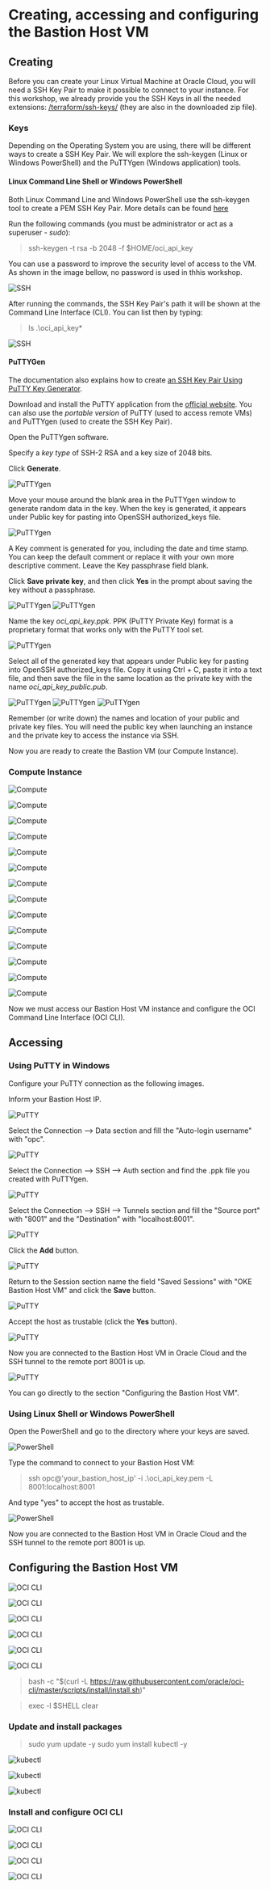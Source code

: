 # Creating, accessing and configuring the Bastion Host VM

## Creating

Before you can create your Linux Virtual Machine at Oracle Cloud, you will need a SSH Key Pair to make it possible to connect to your instance. For this workshop, we already provide you the SSH Keys in all the needed extensions: [/terraform/ssh-keys/](https://github.com/diogoshibata/terraform-bastion/tree/master/terraform/ssh-keys) (they are also in the downloaded zip file).

### Keys

Depending on the Operating System you are using, there will be different ways to create a SSH Key Pair. We will explore the ssh-keygen (Linux or Windows PowerShell) and the PuTTYgen (Windows application) tools.

#### Linux Command Line Shell or Windows PowerShell

Both Linux Command Line and Windows PowerShell use the ssh-keygen tool to create a PEM SSH Key Pair. More details can be found [here](https://docs.cloud.oracle.com/iaas/Content/Compute/Tasks/managingkeypairs.htm#two)

Run the following commands (you must be administrator or act as a superuser - *sudo*):

>
> ssh-keygen -t rsa -b 2048 -f $HOME/oci_api_key
>

You can use a password to improve the security level of access to the VM. As shown in the image bellow, no password is used in thhis workshop.

![SSH](images/ssh01.png)

After running the commands, the SSH Key Pair's path it will be shown at the Command Line Interface (CLI). You can list then by typing:

>
> ls .\oci_api_key*
>

![SSH](images/ssh02.png)

#### PuTTYGen

The documentation also explains how to create [an SSH Key Pair Using PuTTY Key Generator](https://docs.cloud.oracle.com/iaas/Content/Compute/Tasks/managingkeypairs.htm#three).

Download and install the PuTTY application from the [official website](https://www.chiark.greenend.org.uk/~sgtatham/putty/latest.html). You can also use the *portable version* of PuTTY (used to access remote VMs) and PuTTYgen (used to create the SSH Key Pair).

Open the PuTTYgen software.

Specify a *key type* of SSH-2 RSA and a key size of 2048 bits.

Click **Generate**.

![PuTTYgen](images/puttygen01.png)

Move your mouse around the blank area in the PuTTYgen window to generate random data in the key. When the key is generated, it appears under Public key for pasting into OpenSSH authorized_keys file.

![PuTTYgen](images/puttygen02.png)

A Key comment is generated for you, including the date and time stamp. You can keep the default comment or replace it with your own more descriptive comment.
Leave the Key passphrase field blank.

Click **Save private key**, and then click **Yes** in the prompt about saving the key without a passphrase.

![PuTTYgen](images/puttygen03.png)
![PuTTYgen](images/puttygen04.png)

Name the key *oci_api_key.ppk*. PPK (PuTTY Private Key) format is a proprietary format that works only with the PuTTY tool set.

![PuTTYgen](images/puttygen05.png)

Select all of the generated key that appears under Public key for pasting into OpenSSH authorized_keys file. Copy it using Ctrl + C, paste it into a text file, and then save the file in the same location as the private key with the name *oci_api_key_public.pub*.

![PuTTYgen](images/puttygen06.png)
![PuTTYgen](images/puttygen07.png)
![PuTTYgen](images/puttygen08.png)

Remember (or write down) the names and location of your public and private key files. You will need the public key when launching an instance and the private key to access the instance via SSH.

Now you are ready to create the Bastion VM (our Compute Instance).

### Compute Instance

![Compute](images/compute01.png)

![Compute](images/compute02.png)

![Compute](images/compute03.png)

![Compute](images/compute04.png)

![Compute](images/compute05.png)

![Compute](images/compute06.png)

![Compute](images/compute07.png)

![Compute](images/compute08.png)

![Compute](images/compute09.png)

![Compute](images/compute10.png)

![Compute](images/compute11.png)

![Compute](images/compute12.png)

![Compute](images/compute13.png)

![Compute](images/compute14.png)

Now we must access our Bastion Host VM instance and configure the OCI Command Line Interface (OCI CLI).

## Accessing

### Using PuTTY in Windows

Configure your PuTTY connection as the following images.

Inform your Bastion Host IP.

![PuTTY](images/putty01.png)

Select the Connection --> Data section and fill the "Auto-login username" with "opc".

![PuTTY](images/putty02.png)

Select the Connection --> SSH --> Auth section and find the .ppk file you created with PuTTYgen.

![PuTTY](images/putty03.png)

Select the Connection --> SSH --> Tunnels section and fill the "Source port" with "8001" and the "Destination" with "localhost:8001".

![PuTTY](images/putty04.png)

Click the **Add** button.

![PuTTY](images/putty05.png)

Return to the Session section name the field "Saved Sessions" with "OKE Bastion Host VM" and click the **Save** button.

![PuTTY](images/putty06.png)

Accept the host as trustable (click the **Yes** button).

![PuTTY](images/putty07.png)

Now you are connected to the Bastion Host VM in Oracle Cloud and the SSH tunnel to the remote port 8001 is up.

![PuTTY](images/putty08.png)

You can go directly to the section "Configuring the Bastion Host VM".

### Using Linux Shell or Windows PowerShell

Open the PowerShell and go to the directory where your keys are saved.

![PowerShell](images/powershell01.png)

Type the command to connect to your Bastion Host VM:

>
> ssh opc@'your_bastion_host_ip' -i .\oci_api_key.pem -L 8001:localhost:8001
>

And type "yes" to accept the host as trustable.

![PowerShell](images/powershell02.png)

Now you are connected to the Bastion Host VM in Oracle Cloud and the SSH tunnel to the remote port 8001 is up.

## Configuring the Bastion Host VM

![OCI CLI](images/ocicli01.png)

![OCI CLI](images/ocicli02.png)

![OCI CLI](images/ocicli03.png)

![OCI CLI](images/ocicli04.png)

![OCI CLI](images/ocicli05.png)

![OCI CLI](images/ocicli06.png)

>
> bash -c "$(curl -L https://raw.githubusercontent.com/oracle/oci-cli/master/scripts/install/install.sh)"

> exec -l $SHELL
> clear
>

### Update and install packages

>
> sudo yum update -y
> sudo yum install kubectl -y
>

![kubectl](images/install01.png)

![kubectl](images/install02.png)

![kubectl](images/install03.png)

### Install and configure OCI CLI

![OCI CLI](images/ocicli07.png)

![OCI CLI](images/ocicli08.png)

![OCI CLI](images/ocicli09.png)

![OCI CLI](images/ocicli10.png)
